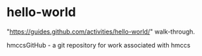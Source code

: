 # hello-world
"https://guides.github.com/activities/hello-world/" walk-through.

hmccsGitHub - a git repository for work associated with hmccs
